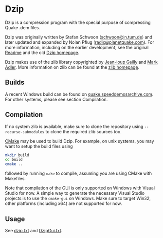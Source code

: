 # Dzip

Dzip is a compression program with the special purpose of compressing Quake .dem files.

Dzip was originally written by Stefan Schwoon (<schwoon@in.tum.de>) and later updated and expanded by Nolan Pflug (<radix@planetquake.com>).
For more information, including on the earlier development, see the original [Readme](Readme) and the old [Dzip homepage](http://quake.speeddemosarchive.com/dzip/).

Dzip makes use of the zlib library copyrighted by [Jean-loup Gailly](http://gailly.net/) and [Mark Adler](http://en.wikipedia.org/wiki/Mark_Adler).
More information on zlib can be found at the [zlib homepage](https://www.zlib.net/).

## Builds

A recent Windows build can be found on [quake.speeddemosarchive.com](http://quake.speeddemosarchive.com/quake/downloads.html).
For other systems, please see section Compilation.

## Compilation

If no system zlib is available, make sure to clone the repository using `--recurse-submodules` to clone the required zlib sources too.

[CMake](https://cmake.org/) may be used to build Dzip.
For example, on unix systems, you may want to setup the build files using

```bash
mkdir build
cd build
cmake ..
```

followed by running `make` to compile, assuming you are using CMake with Makefiles.

Note that compilation of the GUI is only supported on Windows with Visual Studio for now.
A simple way to generate the necessary Visual Studio projects is to use the `cmake-gui` on Windows.
Make sure to target Win32, other platforms (including x64) are not supported for now.

## Usage

See [dzip.txt](install/dzip.txt) and [DzipGui.txt](install/DzipGui.txt).
